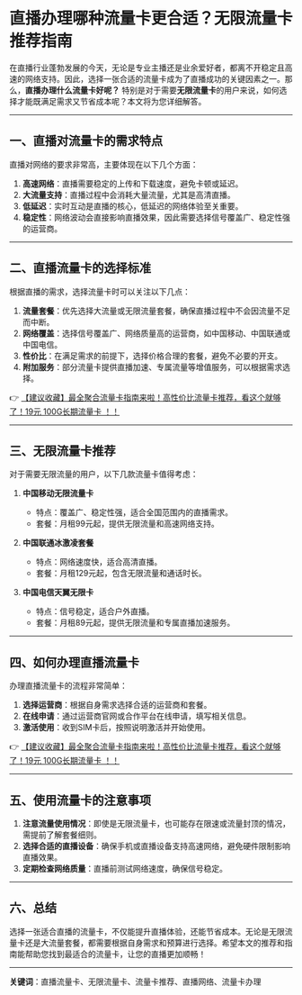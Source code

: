 # 直播办理哪种流量卡更合适？无限流量卡推荐指南

在直播行业蓬勃发展的今天，无论是专业主播还是业余爱好者，都离不开稳定且高速的网络支持。因此，选择一张合适的流量卡成为了直播成功的关键因素之一。那么，**直播办理什么流量卡好呢？** 特别是对于需要**无限流量卡**的用户来说，如何选择才能既满足需求又节省成本呢？本文将为您详细解答。

---

## 一、直播对流量卡的需求特点

直播对网络的要求非常高，主要体现在以下几个方面：

1. **高速网络**：直播需要稳定的上传和下载速度，避免卡顿或延迟。
2. **大流量支持**：直播过程中会消耗大量流量，尤其是高清直播。
3. **低延迟**：实时互动是直播的核心，低延迟的网络体验至关重要。
4. **稳定性**：网络波动会直接影响直播效果，因此需要选择信号覆盖广、稳定性强的运营商。

---

## 二、直播流量卡的选择标准

根据直播的需求，选择流量卡时可以关注以下几点：

1. **流量套餐**：优先选择大流量或无限流量套餐，确保直播过程中不会因流量不足而中断。
2. **网络覆盖**：选择信号覆盖广、网络质量高的运营商，如中国移动、中国联通或中国电信。
3. **性价比**：在满足需求的前提下，选择价格合理的套餐，避免不必要的开支。
4. **附加服务**：部分流量卡提供直播加速、专属流量等增值服务，可以根据需求选择。

👉 [【建议收藏】最全聚合流量卡指南来啦！高性价比流量卡推荐，看这个就够了！19元 100G长期流量卡 ！！](https://bit.ly/Liuliangka)

---

## 三、无限流量卡推荐

对于需要无限流量的用户，以下几款流量卡值得考虑：

1. **中国移动无限流量卡**  
   - 特点：覆盖广、稳定性强，适合全国范围内的直播需求。  
   - 套餐：月租99元起，提供无限流量和高速网络支持。  

2. **中国联通冰激凌套餐**  
   - 特点：网络速度快，适合高清直播。  
   - 套餐：月租129元起，包含无限流量和通话时长。  

3. **中国电信天翼无限卡**  
   - 特点：信号稳定，适合户外直播。  
   - 套餐：月租89元起，提供无限流量和专属直播加速服务。  

---

## 四、如何办理直播流量卡

办理直播流量卡的流程非常简单：

1. **选择运营商**：根据自身需求选择合适的运营商和套餐。  
2. **在线申请**：通过运营商官网或合作平台在线申请，填写相关信息。  
3. **激活使用**：收到SIM卡后，按照说明激活并开始使用。  

👉 [【建议收藏】最全聚合流量卡指南来啦！高性价比流量卡推荐，看这个就够了！19元 100G长期流量卡 ！！](https://bit.ly/Liuliangka)

---

## 五、使用流量卡的注意事项

1. **注意流量使用情况**：即使是无限流量卡，也可能存在限速或流量封顶的情况，需提前了解套餐细则。  
2. **选择合适的直播设备**：确保手机或直播设备支持高速网络，避免硬件限制影响直播效果。  
3. **定期检查网络质量**：直播前测试网络速度，确保信号稳定。  

---

## 六、总结

选择一张适合直播的流量卡，不仅能提升直播体验，还能节省成本。无论是无限流量卡还是大流量套餐，都需要根据自身需求和预算进行选择。希望本文的推荐和指南能帮助您找到最适合的流量卡，让您的直播更加顺畅！

---

**关键词**：直播流量卡、无限流量卡、流量卡推荐、直播网络、流量卡办理
